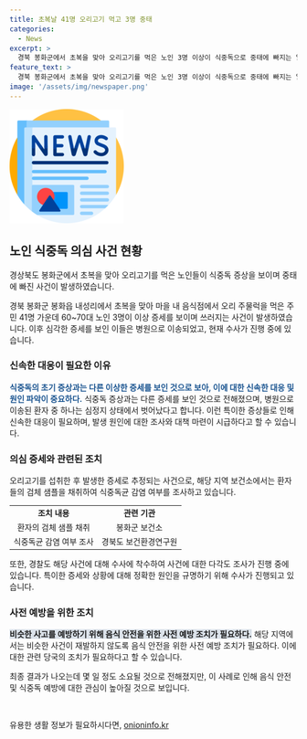 ```yaml
---
title: 초복날 41명 오리고기 먹고 3명 중태
categories:
  - News
excerpt: >
  경북 봉화군에서 초복을 맞아 오리고기를 먹은 노인 3명 이상이 식중독으로 중태에 빠지는 일이 발생했다. 60~70대 주민 3명 중 1명은 심정지 상태에 이르렀으며, 일반적인 식중독과는 다른 증세를 보였다. 해당 지역 보건소는 검체를 채취해 식중독균 감염 여부를 검사 중이며, 경찰 역시 수사에 착수했다. CCTV 확보 등 본격적인 수사에 들어갈 예정이며, 이에 대한 검체 검사 결과가 나온 뒤 추가 조치를 취할 예정이다. (150자)
feature_text: >
  경북 봉화군에서 초복을 맞아 오리고기를 먹은 노인 3명 이상이 식중독으로 중태에 빠지는 일이 발생했다. 60~70대 주민 3명 중 1명은 심정지 상태에 이르렀으며, 일반적인 식중독과는 다른 증세를 보였다. 해당 지역 보건소는 검체를 채취해 식중독균 감염 여부를 검사 중이며, 경찰 역시 수사에 착수했다. CCTV 확보 등 본격적인 수사에 들어갈 예정이며, 이에 대한 검체 검사 결과가 나온 뒤 추가 조치를 취할 예정이다. (150자)
image: '/assets/img/newspaper.png'
---
```


<p><img src="/assets/img/newspaper.png" alt="kimp 속보" /></p>

<h2 data-ke-size="size26">노인 식중독 의심 사건 현황</h2>

<p>경상북도 봉화군에서 초복을 맞아 오리고기를 먹은 노인들이 식중독 증상을 보이며 중태에 빠진 사건이 발생하였습니다.</p>

<p data-ke-size="size16">경북 봉화군 봉화읍 내성리에서 초복을 맞아 마을 내 음식점에서 오리 주물럭을 먹은 주민 41명 가운데 60~70대 노인 3명이 이상 증세를 보이며 쓰러지는 사건이 발생하였습니다. 이후 심각한 증세를 보인 이들은 병원으로 이송되었고, 현재 수사가 진행 중에 있습니다. </p>

<h3 data-ke-size="size24">신속한 대응이 필요한 이유</h3>

<p><b><span style="color: #1a5490;">식중독의 초기 증상과는 다른 이상한 증세를 보인 것으로 보아, 이에 대한 신속한 대응 및 원인 파악이 중요하다.</span></b>
식중독 증상과는 다른 증세를 보인 것으로 전해졌으며, 병원으로 이송된 환자 중 하나는 심정지 상태에서 벗어났다고 합니다. 이런 특이한 증상들로 인해 신속한 대응이 필요하며, 발생 원인에 대한 조사와 대책 마련이 시급하다고 할 수 있습니다.</p>

<h3 data-ke-size="size24">의심 증세와 관련된 조치</h3>

<p>오리고기를 섭취한 후 발생한 증세로 추정되는 사건으로, 해당 지역 보건소에서는 환자들의 검체 샘플을 채취하여 식중독균 감염 여부를 조사하고 있습니다.</p>

<table>
<tbody>
<tr>
<td style="text-align: center; height: 17px;"><b>조치 내용</b></td>
<td style="text-align: center; height: 17px;"><b>관련 기관</b></td>
</tr>
<tr>
<td style="text-align: center; height: 17px;">환자의 검체 샘플 채취</td>
<td style="text-align: center; height: 17px;">봉화군 보건소</td>
</tr>
<tr>
<td style="text-align: center; height: 17px;">식중독균 감염 여부 조사</td>
<td style="text-align: center; height: 17px;">경북도 보건환경연구원</td>
</tr>
</tbody>
</table>

<p data-ke-size="size16">또한, 경찰도 해당 사건에 대해 수사에 착수하여 사건에 대한 다각도 조사가 진행 중에 있습니다. 특이한 증세와 상황에 대해 정확한 원인을 규명하기 위해 수사가 진행되고 있습니다.</p>

<h3 data-ke-size="size24">사전 예방을 위한 조치</h3>

<p><b><span style="background-color: #21538527;">비슷한 사고를 예방하기 위해 음식 안전을 위한 사전 예방 조치가 필요하다.</span></b>
해당 지역에서는 비슷한 사건이 재발하지 않도록 음식 안전을 위한 사전 예방 조치가 필요하다. 이에 대한 관련 당국의 조치가 필요하다고 할 수 있습니다.</p>

<p>최종 결과가 나오는데 몇 일 정도 소요될 것으로 전해졌지만, 이 사례로 인해 음식 안전 및 식중독 예방에 대한 관심이 높아질 것으로 보입니다.</p>

<p data-ke-size="size16">&nbsp;</p>
유용한 생활 정보가 필요하시다면, <a href="https://onioninfo.kr" rel="dofollow">onioninfo.kr</a>


